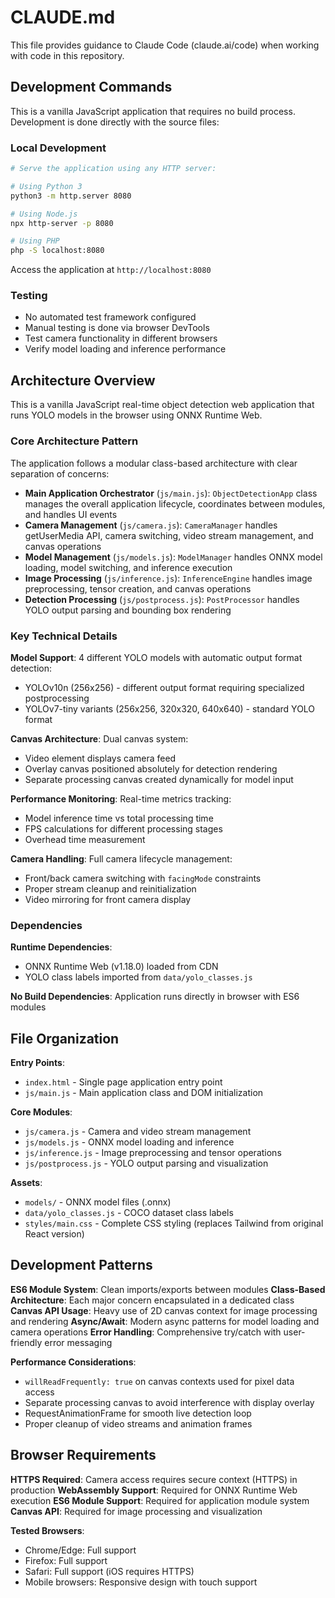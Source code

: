 # CLAUDE.md

This file provides guidance to Claude Code (claude.ai/code) when working with code in this repository.

## Development Commands

This is a vanilla JavaScript application that requires no build process. Development is done directly with the source files:

### Local Development
```bash
# Serve the application using any HTTP server:

# Using Python 3
python3 -m http.server 8080

# Using Node.js
npx http-server -p 8080

# Using PHP  
php -S localhost:8080
```

Access the application at `http://localhost:8080`

### Testing
- No automated test framework configured
- Manual testing is done via browser DevTools
- Test camera functionality in different browsers
- Verify model loading and inference performance

## Architecture Overview

This is a vanilla JavaScript real-time object detection web application that runs YOLO models in the browser using ONNX Runtime Web.

### Core Architecture Pattern
The application follows a modular class-based architecture with clear separation of concerns:

- **Main Application Orchestrator** (`js/main.js`): `ObjectDetectionApp` class manages the overall application lifecycle, coordinates between modules, and handles UI events
- **Camera Management** (`js/camera.js`): `CameraManager` handles getUserMedia API, camera switching, video stream management, and canvas operations
- **Model Management** (`js/models.js`): `ModelManager` handles ONNX model loading, model switching, and inference execution
- **Image Processing** (`js/inference.js`): `InferenceEngine` handles image preprocessing, tensor creation, and canvas operations
- **Detection Processing** (`js/postprocess.js`): `PostProcessor` handles YOLO output parsing and bounding box rendering

### Key Technical Details

**Model Support**: 4 different YOLO models with automatic output format detection:
- YOLOv10n (256x256) - different output format requiring specialized postprocessing
- YOLOv7-tiny variants (256x256, 320x320, 640x640) - standard YOLO format

**Canvas Architecture**: Dual canvas system:
- Video element displays camera feed
- Overlay canvas positioned absolutely for detection rendering  
- Separate processing canvas created dynamically for model input

**Performance Monitoring**: Real-time metrics tracking:
- Model inference time vs total processing time
- FPS calculations for different processing stages
- Overhead time measurement

**Camera Handling**: Full camera lifecycle management:
- Front/back camera switching with `facingMode` constraints
- Proper stream cleanup and reinitialization
- Video mirroring for front camera display

### Dependencies

**Runtime Dependencies**:
- ONNX Runtime Web (v1.18.0) loaded from CDN
- YOLO class labels imported from `data/yolo_classes.js`

**No Build Dependencies**: Application runs directly in browser with ES6 modules

## File Organization

**Entry Points**:
- `index.html` - Single page application entry point
- `js/main.js` - Main application class and DOM initialization

**Core Modules**:
- `js/camera.js` - Camera and video stream management
- `js/models.js` - ONNX model loading and inference
- `js/inference.js` - Image preprocessing and tensor operations  
- `js/postprocess.js` - YOLO output parsing and visualization

**Assets**:
- `models/` - ONNX model files (.onnx)
- `data/yolo_classes.js` - COCO dataset class labels
- `styles/main.css` - Complete CSS styling (replaces Tailwind from original React version)

## Development Patterns

**ES6 Module System**: Clean imports/exports between modules
**Class-Based Architecture**: Each major concern encapsulated in a dedicated class
**Canvas API Usage**: Heavy use of 2D canvas context for image processing and rendering
**Async/Await**: Modern async patterns for model loading and camera operations
**Error Handling**: Comprehensive try/catch with user-friendly error messaging

**Performance Considerations**:
- `willReadFrequently: true` on canvas contexts used for pixel data access
- Separate processing canvas to avoid interference with display overlay
- RequestAnimationFrame for smooth live detection loop
- Proper cleanup of video streams and animation frames

## Browser Requirements

**HTTPS Required**: Camera access requires secure context (HTTPS) in production
**WebAssembly Support**: Required for ONNX Runtime Web execution
**ES6 Module Support**: Required for application module system
**Canvas API**: Required for image processing and visualization

**Tested Browsers**:
- Chrome/Edge: Full support
- Firefox: Full support  
- Safari: Full support (iOS requires HTTPS)
- Mobile browsers: Responsive design with touch support